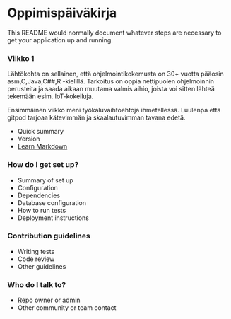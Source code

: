 # Oppimispäiväkirja #

This README would normally document whatever steps are necessary to get your application up and running.

### Viikko 1 ###

Lähtökohta on sellainen, että ohjelmointikokemusta on 30+ vuotta pääosin asm,C,Java,C##,R -kielillä. Tarkoitus on oppia nettipuolen ohjelmoinnin perusteita ja saada aikaan muutama
valmis aihio, joista voi sitten lähteä tekemään esim. IoT-kokeiluja. 

Ensimmäinen viikko meni työkaluvaihtoehtoja ihmetellessä. Luulenpa että gitpod tarjoaa kätevimmän ja skaalautuvimman tavana edetä.





* Quick summary
* Version
* [Learn Markdown](https://bitbucket.org/tutorials/markdowndemo)

### How do I get set up? ###

* Summary of set up
* Configuration
* Dependencies
* Database configuration
* How to run tests
* Deployment instructions

### Contribution guidelines ###

* Writing tests
* Code review
* Other guidelines

### Who do I talk to? ###

* Repo owner or admin
* Other community or team contact